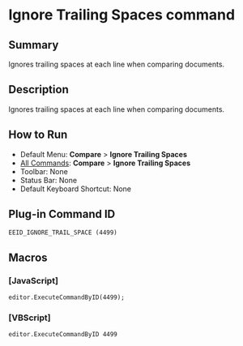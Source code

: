 # Ignore Trailing Spaces command

## Summary

Ignores trailing spaces at each line when comparing documents.

## Description

Ignores trailing spaces at each line when comparing documents.

## How to Run

- Default Menu: **Compare** \> **Ignore Trailing Spaces**
- [All Commands](../tools/all_commands): **Compare** \> **Ignore Trailing Spaces**
- Toolbar: None
- Status Bar: None
- Default Keyboard Shortcut: None

## Plug-in Command ID

```
EEID_IGNORE_TRAIL_SPACE (4499)```

## Macros

### \[JavaScript\]

```
editor.ExecuteCommandByID(4499);
```

### \[VBScript\]

```
editor.ExecuteCommandByID 4499
```
